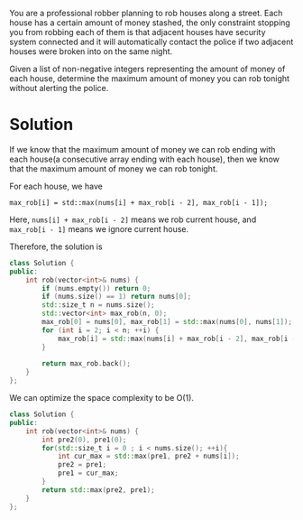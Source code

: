 You are a professional robber planning to rob houses along a street. Each house has a certain amount of money stashed, the only constraint stopping you from robbing each of them is that adjacent houses have security system connected and it will automatically contact the police if two adjacent houses were broken into on the same night.

Given a list of non-negative integers representing the amount of money of each house, determine the maximum amount of money you can rob tonight without alerting the police.

# Solution

If we know that the maximum amount of money we can rob ending with each house(a consecutive array ending with each house), then we know that the maximum amount of money we can rob tonight.

For each house, we have

```
max_rob[i] = std::max(nums[i] + max_rob[i - 2], max_rob[i - 1]);
```

Here, ```nums[i] + max_rob[i - 2]``` means we rob current house, and ```max_rob[i - 1]``` means we ignore current house.

Therefore, the solution is

```cpp
class Solution {
public:
    int rob(vector<int>& nums) {
        if (nums.empty()) return 0;
        if (nums.size() == 1) return nums[0];
        std::size_t n = nums.size();
        std::vector<int> max_rob(n, 0);
        max_rob[0] = nums[0], max_rob[1] = std::max(nums[0], nums[1]);
        for (int i = 2; i < n; ++i) {
            max_rob[i] = std::max(nums[i] + max_rob[i - 2], max_rob[i - 1]);
        }
        
        return max_rob.back();
    }
};
```

We can optimize the space complexity to be O(1).

```cpp
class Solution {
public:
    int rob(vector<int>& nums) {
        int pre2(0), pre1(0);
        for(std::size_t i = 0 ; i < nums.size(); ++i){
            int cur_max = std::max(pre1, pre2 + nums[i]);
            pre2 = pre1;
            pre1 = cur_max;
        }
        return std::max(pre2, pre1);
    }
};
```
